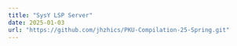 ```yaml
---
title: "SysY LSP Server"
date: 2025-01-03
url: "https://github.com/jhzhics/PKU-Compilation-25-Spring.git"
---
```

